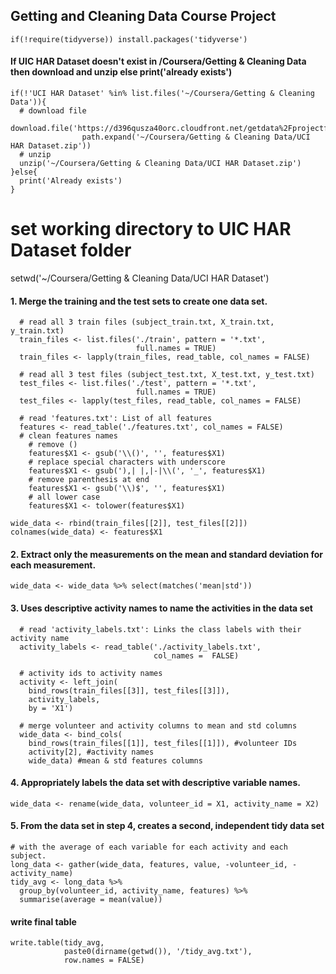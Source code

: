 ## Getting and Cleaning Data Course Project
```
if(!require(tidyverse)) install.packages('tidyverse')
```

#### If UIC HAR Dataset doesn't exist in /Coursera/Getting & Cleaning Data then download and unzip else print('already exists')
```
if(!'UCI HAR Dataset' %in% list.files('~/Coursera/Getting & Cleaning Data')){
  # download file
  download.file('https://d396qusza40orc.cloudfront.net/getdata%2Fprojectfiles%2FUCI%20HAR%20Dataset.zip',
                path.expand('~/Coursera/Getting & Cleaning Data/UCI HAR Dataset.zip'))
  # unzip
  unzip('~/Coursera/Getting & Cleaning Data/UCI HAR Dataset.zip')
}else{
  print('Already exists')
}
```
# set working directory to UIC HAR Dataset folder
setwd('~/Coursera/Getting & Cleaning Data/UCI HAR Dataset')

#### 1. Merge the training and the test sets to create one data set.
```
  # read all 3 train files (subject_train.txt, X_train.txt, y_train.txt)
  train_files <- list.files('./train', pattern = '*.txt',
                            full.names = TRUE)
  train_files <- lapply(train_files, read_table, col_names = FALSE)
  
  # read all 3 test files (subject_test.txt, X_test.txt, y_test.txt)
  test_files <- list.files('./test', pattern = '*.txt',
                            full.names = TRUE)
  test_files <- lapply(test_files, read_table, col_names = FALSE)
  
  # read 'features.txt': List of all features
  features <- read_table('./features.txt', col_names = FALSE)
  # clean features names
    # remove ()
    features$X1 <- gsub('\\()', '', features$X1)
    # replace special characters with underscore
    features$X1 <- gsub('),| |,|-|\\(', '_', features$X1)
    # remove parenthesis at end
    features$X1 <- gsub('\\)$', '', features$X1)
    # all lower case
    features$X1 <- tolower(features$X1)

wide_data <- rbind(train_files[[2]], test_files[[2]])
colnames(wide_data) <- features$X1
```
#### 2. Extract only the measurements on the mean and standard deviation for each measurement.
```
wide_data <- wide_data %>% select(matches('mean|std'))
```
#### 3. Uses descriptive activity names to name the activities in the data set
```
  # read 'activity_labels.txt': Links the class labels with their activity name
  activity_labels <- read_table('./activity_labels.txt',
                                col_names =  FALSE)
  
  # activity ids to activity names
  activity <- left_join(
    bind_rows(train_files[[3]], test_files[[3]]), 
    activity_labels, 
    by = 'X1')
  
  # merge volunteer and activity columns to mean and std columns
  wide_data <- bind_cols(
    bind_rows(train_files[[1]], test_files[[1]]), #volunteer IDs
    activity[2], #activity names
    wide_data) #mean & std features columns
```  
#### 4. Appropriately labels the data set with descriptive variable names.
```
wide_data <- rename(wide_data, volunteer_id = X1, activity_name = X2)
```
#### 5. From the data set in step 4, creates a second, independent tidy data set 
```
# with the average of each variable for each activity and each subject.
long_data <- gather(wide_data, features, value, -volunteer_id, -activity_name)
tidy_avg <- long_data %>% 
  group_by(volunteer_id, activity_name, features) %>% 
  summarise(average = mean(value))
```
#### write final table
```
write.table(tidy_avg, 
            paste0(dirname(getwd()), '/tidy_avg.txt'), 
            row.names = FALSE)
```            

